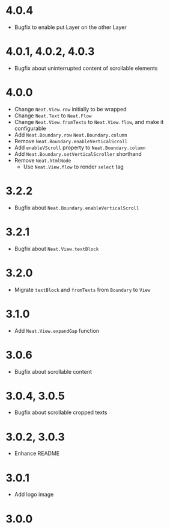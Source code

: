 # 4.0.4

- Bugfix to enable put Layer on the other Layer

# 4.0.1, 4.0.2, 4.0.3

- Bugfix about uninterrupted content of scrollable elements

# 4.0.0

- Change `Neat.View.row` initially to be wrapped
- Change `Neat.Text` to `Neat.Flow`
- Change `Neat.View.fromTexts` to `Neat.View.flow`, and make it configurable
- Add `Neat.Boundary.row` `Neat.Boundary.column`
- Remove `Neat.Boundary.enableVerticalScroll`
- Add `enableVScroll` property to `Neat.Boundary.column`
- Add `Neat.Boundary.setVerticalScroller` shorthand
- Remove `Neat.htmlNode`
  - Use `Neat.View.flow` to render `select` tag

# 3.2.2

- Bugfix about `Neat.Boundary.enableVerticalScroll`

# 3.2.1

- Bugfix about `Neat.View.textBlock`

# 3.2.0

- Migrate `textBlock` and `fromTexts` from `Boundary` to `View`

# 3.1.0

- Add `Neat.View.expandGap` function

# 3.0.6

- Bugfix about scrollable content

# 3.0.4, 3.0.5

- Bugfix about scrollable cropped texts

# 3.0.2, 3.0.3

- Enhance README

# 3.0.1

- Add logo image

# 3.0.0
